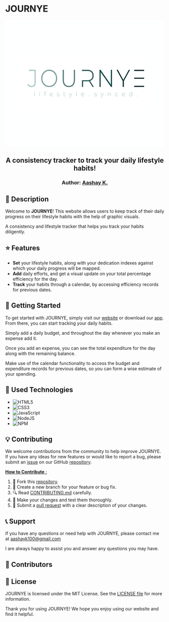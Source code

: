 # JOURNYE

<p align="center">
<img src="https://github.com/aashayk18/JOURNYE/blob/master/src/assets/JOURNYE-slogan.png" height="400px" width="700px" > 
</p>  

<h2 align="center">
    A consistency tracker to track your daily lifestyle habits!
</h2>
<h3 align="center">
    Author: <a href="https://github.com/aashayk18">Aashay K.</a>
</h3>
        
## 💸 Description

Welcome to **JOURNYE**! This website allows users to keep track of their daily progress on their lifestyle habits with the help of graphic visuals.

A consistency and lifestyle tracker that helps you track your habits diligently. 

## ⭐ Features

- **Set** your lifestyle habits, along with your dedication indexes against which your daily progress will be mapped.
- **Add** daily efforts, and get a visual update on your total percentage efficiency for the day.
- **Track** your habits through a calendar, by accessing efficiency records for previous dates.

## 🚀 Getting Started 

To get started with JOURNYE, simply visit our [website](https://spendwise-ar.vercel.app/) or download our [app](https://play.google.com/store/apps/details?id=com.ark.spendwise). From there, you can start tracking your daily habits.

Simply add a daily budget, and throughout the day whenever you make an expense add it.

Once you add an expense, you can see the total expenditure for the day along with the remaining balance.

Make use of the calendar functionality to access the budget and expenditure records for previous dates, so you can form a wise estimate of your spending.

## 🔧 Used Technologies

- ![HTML5](https://img.shields.io/badge/html5-%23E34F26.svg?style=for-the-badge&logo=html5&logoColor=white)
- ![CSS3](https://img.shields.io/badge/css3-%231572B6.svg?style=for-the-badge&logo=css3&logoColor=white) 
- ![JavaScript](https://img.shields.io/badge/javascript-%23323330.svg?style=for-the-badge&logo=javascript&logoColor=%23F7DF1E)
- ![NodeJS](https://img.shields.io/badge/node.js-6DA55F?style=for-the-badge&logo=node.js&logoColor=white) 
- ![NPM](https://img.shields.io/badge/NPM-%23CB3837.svg?style=for-the-badge&logo=npm&logoColor=white)

## 💡 Contributing

We welcome contributions from the community to help improve JOURNYE. If you have any ideas for new features or would like to report a bug, please submit an [issue](https://github.com/aashayk18/JOURNYE/issues) on our GitHub [repository](https://github.com/aashayk18/JOURNYE).

<ins> **How to Contribute** : <ins> 

1. 🍴 Fork this [repository](https://github.com/aashayk18/JOURNYE).
2. 🌿 Create a new branch for your feature or bug fix.
3. 🔍 Read [CONTRIBUTING.md](https://github.com/aashayk18/JOURNYE/blob/master/CONTRIBUTING.md) carefully.
4. 🚀 Make your changes and test them thoroughly.
5. 📩 Submit a [pull request](https://github.com/aashayk18/JOURNYE/pulls) with a clear description of your changes.

## 📞 Support

If you have any questions or need help with JOURNYE, please contact me at aashayk100@gmail.com
  
I are always happy to assist you and answer any questions you may have.

## 👥 Contributors

## 📝 License

JOURNYE is licensed under the MIT License. See the [LICENSE file](https://github.com/aashayk18/JOURNYE/blob/master/LICENSE) for more information.

Thank you for using JOURNYE! We hope you enjoy using our website and find it helpful.
